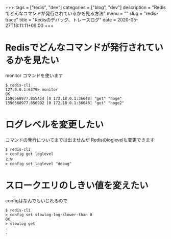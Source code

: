 +++
tags = ["redis", "dev"]
categories = ["blog", "dev"]
description = "Redisでどんなコマンドが発行されているかを見る方法"
menu = ""
slug = "redis-trace"
title = "Redisのデバッグ、トレースログ"
date = 2020-05-27T18:11:11+09:00
+++

# Redisでどんなコマンドが発行されているかを見たい
monitor コマンドを使います
```
$ redis-cli
127.0.0.1:6379> monitor
OK
1590568977.855454 [0 172.18.0.1:36648] "get" "hoge"
1590568977.856992 [0 172.18.0.1:36648] "get" "hoge2"
```

# ログレベルを変更したい
コマンドの発行についてまでは出ませんが Redisのloglevelも変更できます
```
$ redis-cli
> config get loglevel
とか
> config set loglevel "debug"
```

# スロークエリのしきい値を変えたい
configはなんでもいじれるので
```
$ redis-cli
> config set slowlog-log-slower-than 0
OK
> slowlog get
.
.
```
